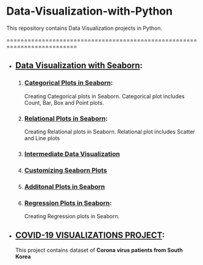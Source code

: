 # Data-Visualization-with-Python
This repository contains Data Visualization projects in Python.

==========================================================================

- ## [Data Visualization with Seaborn](https://github.com/Ravjot03/Data-Visualization-with-Seaborn):
  
  1. ### [Categorical Plots in Seaborn](https://github.com/Ravjot03/Data-Visualization-with-Seaborn/tree/master/Categorical%20Plot):
        Creating Categorical plots in Seaborn. Categorical plot includes Count, Bar, Box and Point plots.
  2. ### [Relational Plots in Seaborn](https://github.com/Ravjot03/Data-Visualization-with-Seaborn/tree/master/Relational%20Plot): 
        Creating Relational plots in Seaborn. Relational plot includes Scatter and Line plots
  3. ### [Intermediate Data Visualization](https://github.com/Ravjot03/Data-Visualization-with-Seaborn/tree/master/Intermediate%20Data%20Visualization)
  
  4. ### [Customizing Seaborn Plots](https://github.com/Ravjot03/Data-Visualization-with-Seaborn/tree/master/Customizing%20Seaborn%20Plots)
  
  5. ### [Additonal Plots in Seaborn](https://github.com/Ravjot03/Data-Visualization-with-Seaborn/tree/master/Additional%20Plots)
  
  6. ### [Regression Plots in Seaborn](https://github.com/Ravjot03/Data-Visualization-with-Seaborn/tree/master/Regression%20Plots):
        Creating Regression plots in Seaborn.

- ## [COVID-19 VISUALIZATIONS PROJECT](https://github.com/Ravjot03/Covid-19-Visualizations):
    This project contains dataset of **Corona virus patients from South Korea**
